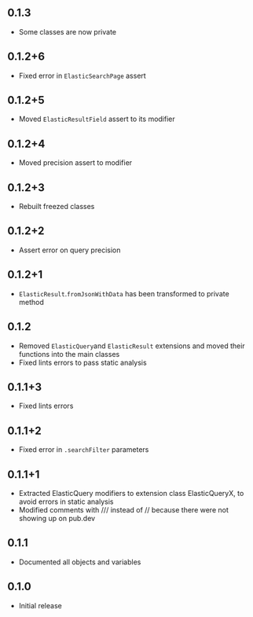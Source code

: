 ## 0.1.3

* Some classes are now private

## 0.1.2+6

* Fixed error in `ElasticSearchPage` assert

## 0.1.2+5

* Moved `ElasticResultField` assert to its modifier

## 0.1.2+4

* Moved precision assert to modifier

## 0.1.2+3

* Rebuilt freezed classes

## 0.1.2+2

* Assert error on query precision

## 0.1.2+1

* `ElasticResult`.`fromJsonWithData` has been transformed to private method

## 0.1.2

* Removed `ElasticQuery`and `ElasticResult` extensions and moved their functions into the main classes
* Fixed lints errors to pass static analysis

## 0.1.1+3

* Fixed lints errors

## 0.1.1+2

* Fixed error in `.searchFilter` parameters

## 0.1.1+1

* Extracted ElasticQuery modifiers to extension class ElasticQueryX, to avoid errors in static analysis
* Modified comments with /// instead of // because there were not showing up on pub.dev

## 0.1.1

* Documented all objects and variables

## 0.1.0

* Initial release